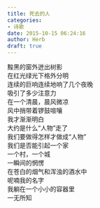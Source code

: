 ```yaml
---  
title: 死去的人  
categories:  
- 诗歌  
date: 2015-10-15 06:24:16  
author: Herb  
draft: true
---  
```

黢黑的窗外迸出树影  
在红光绿光下格外分明  
连续的巨响连续地响了几个夜晚  
吸引了多少注意力    
在一个清晨，晨风微凉  
风中捎带着锣鼓喧嚷  
我才渐渐明白  
大约是什么“人物”走了    
我们要做得怎样才做成“人物”  
我们是否能引起一个家  
一个村，一个城  
一瞬间的惘愣    
在苍白的烟气和浑浊的酒水中  
呢喃我的名字  
我躺在一个小小的容器里  
一无所知  
